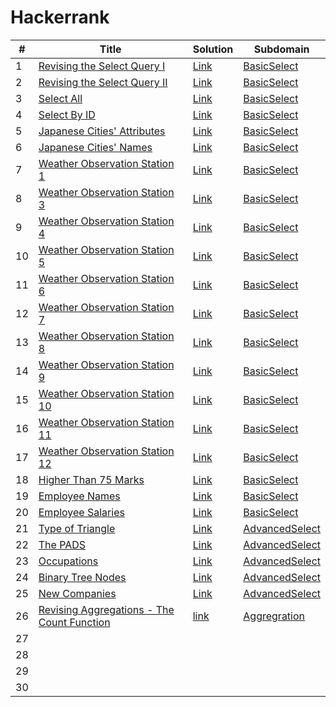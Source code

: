 # Hackerrank

| # | Title | Solution | Subdomain |
|---| ----- | -------- | ---------- |
| 1 | [Revising the Select Query I](https://www.hackerrank.com/challenges/revising-the-select-query/problem?isFullScreen=true) | [Link](https://github.com/goksuturac/Hackerrank/blob/main/BasicSelect/RevisingSelectQuery_I.sql) | [BasicSelect](https://github.com/goksuturac/Hackerrank/blob/main/BasicSelect) |
| 2 | [Revising the Select Query II](https://www.hackerrank.com/challenges/revising-the-select-query-2/problem)| [Link](https://github.com/goksuturac/Hackerrank/blob/main/BasicSelect/RevisingSelectQuery_II.sql) | [BasicSelect](https://github.com/goksuturac/Hackerrank/blob/main/BasicSelect) |
| 3 | [Select All](https://www.hackerrank.com/challenges/select-all-sql/problem?isFullScreen=false)| [Link](https://github.com/goksuturac/Hackerrank/blob/main/BasicSelect/SelectAll.sql) | [BasicSelect](https://github.com/goksuturac/Hackerrank/blob/main/BasicSelect) |
| 4 | [Select By ID](https://www.hackerrank.com/challenges/select-by-id/problem?isFullScreen=false)| [Link](https://github.com/goksuturac/Hackerrank/blob/main/BasicSelect/SelectByID.sql) | [BasicSelect](https://github.com/goksuturac/Hackerrank/blob/main/BasicSelect) |
| 5 | [Japanese Cities' Attributes](https://www.hackerrank.com/challenges/japanese-cities-attributes/problem?isFullScreen=false)| [Link](https://github.com/goksuturac/Hackerrank/blob/main/BasicSelect/JapaneseCitiesAttributes.sql) | [BasicSelect](https://github.com/goksuturac/Hackerrank/blob/main/BasicSelect) |
| 6 | [Japanese Cities' Names](https://www.hackerrank.com/challenges/japanese-cities-name/problem?isFullScreen=false)| [Link](https://github.com/goksuturac/Hackerrank/blob/main/BasicSelect/JapaneseCitiesNames.sql) | [BasicSelect](https://github.com/goksuturac/Hackerrank/blob/main/BasicSelect) |
| 7 | [Weather Observation Station 1](https://www.hackerrank.com/challenges/weather-observation-station-1/problem?isFullScreen=false)| [Link](https://github.com/goksuturac/Hackerrank/blob/main/BasicSelect/WeatherObservationStation_I.sql) | [BasicSelect](https://github.com/goksuturac/Hackerrank/blob/main/BasicSelect) |
| 8 | [Weather Observation Station 3](https://www.hackerrank.com/challenges/weather-observation-station-3/problem?isFullScreen=false)| [Link](https://github.com/goksuturac/Hackerrank/blob/main/BasicSelect/WeatherObservationStation_III.sql) | [BasicSelect](https://github.com/goksuturac/Hackerrank/blob/main/BasicSelect) |
| 9 | [Weather Observation Station 4](https://www.hackerrank.com/challenges/weather-observation-station-4/problem?isFullScreen=false)| [Link](https://github.com/goksuturac/Hackerrank/blob/main/BasicSelect/WeatherObservationStation_IV.sql) | [BasicSelect](https://github.com/goksuturac/Hackerrank/blob/main/BasicSelect) |
| 10 | [Weather Observation Station 5](https://www.hackerrank.com/challenges/weather-observation-station-5/problem?isFullScreen=false)| [Link](https://github.com/goksuturac/Hackerrank/blob/main/BasicSelect/WeatherObservationStation_V.sql) | [BasicSelect](https://github.com/goksuturac/Hackerrank/blob/main/BasicSelect) |
| 11 | [Weather Observation Station 6](https://www.hackerrank.com/challenges/weather-observation-station-6/problem?isFullScreen=false)| [Link](https://github.com/goksuturac/Hackerrank/blob/main/BasicSelect/WeatherObservationStation_VI.sql) | [BasicSelect](https://github.com/goksuturac/Hackerrank/blob/main/BasicSelect) |
| 12 | [Weather Observation Station 7](https://www.hackerrank.com/challenges/weather-observation-station-7/problem?isFullScreen=false)| [Link](https://github.com/goksuturac/Hackerrank/blob/main/BasicSelect/WeatherObservationStation_VII.sql) | [BasicSelect](https://github.com/goksuturac/Hackerrank/blob/main/BasicSelect) |
| 13 | [Weather Observation Station 8](https://www.hackerrank.com/challenges/weather-observation-station-8/problem?isFullScreen=false)| [Link](https://github.com/goksuturac/Hackerrank/blob/main/BasicSelect/WeatherObservationStation_VIII.sql) | [BasicSelect](https://github.com/goksuturac/Hackerrank/blob/main/BasicSelect) |
| 14 | [Weather Observation Station 9](https://www.hackerrank.com/challenges/weather-observation-station-9/problem?isFullScreen=false)| [Link](https://github.com/goksuturac/Hackerrank/blob/main/BasicSelect/WeatherObservationStation_IX.sql) | [BasicSelect](https://github.com/goksuturac/Hackerrank/blob/main/BasicSelect) |
| 15 | [Weather Observation Station 10](https://www.hackerrank.com/challenges/weather-observation-station-10/problem?isFullScreen=false)| [Link](https://github.com/goksuturac/Hackerrank/blob/main/BasicSelect/WeatherObservationStation_X.sql) | [BasicSelect](https://github.com/goksuturac/Hackerrank/blob/main/BasicSelect) |
| 16 | [Weather Observation Station 11](https://www.hackerrank.com/challenges/weather-observation-station-11/problem?isFullScreen=false)| [Link](https://github.com/goksuturac/Hackerrank/blob/main/BasicSelect/WeatherObservationStation_XI.sql) | [BasicSelect](https://github.com/goksuturac/Hackerrank/blob/main/BasicSelect) |
| 17 | [Weather Observation Station 12](https://www.hackerrank.com/challenges/weather-observation-station-12/problem?isFullScreen=false)| [Link](https://github.com/goksuturac/Hackerrank/blob/main/BasicSelect/WeatherObservationStation_XII.sql) | [BasicSelect](https://github.com/goksuturac/Hackerrank/blob/main/BasicSelect) |
| 18 | [Higher Than 75 Marks](https://www.hackerrank.com/challenges/more-than-75-marks/problem?isFullScreen=false)| [Link](https://github.com/goksuturac/Hackerrank/blob/main/BasicSelect/HigherThan75Marks.sql) | [BasicSelect](https://github.com/goksuturac/Hackerrank/blob/main/BasicSelect) |
| 19 | [Employee Names](https://www.hackerrank.com/challenges/name-of-employees/problem?isFullScreen=false)| [Link](https://github.com/goksuturac/Hackerrank/blob/main/BasicSelect/EmployeeNames.sql) | [BasicSelect](https://github.com/goksuturac/Hackerrank/blob/main/BasicSelect) |
| 20 | [Employee Salaries](https://www.hackerrank.com/challenges/salary-of-employees/problem?isFullScreen=false)| [Link](https://github.com/goksuturac/Hackerrank/blob/main/BasicSelect/EmployeeSalaries.sql) | [BasicSelect](https://github.com/goksuturac/Hackerrank/blob/main/BasicSelect) |
| 21 | [Type of Triangle](https://www.hackerrank.com/challenges/what-type-of-triangle/problem?isFullScreen=false) | [Link](https://github.com/goksuturac/Hackerrank/blob/main/AdvancedSelect/Type_of_Triangle.sql) | [AdvancedSelect](https://github.com/goksuturac/Hackerrank/tree/main/AdvancedSelect) |
| 22 | [The PADS](https://www.hackerrank.com/challenges/the-pads/problem?isFullScreen=false) | [Link]() | [AdvancedSelect](https://github.com/goksuturac/Hackerrank/tree/main/AdvancedSelect) |
| 23 | [Occupations](https://www.hackerrank.com/challenges/occupations/problem?isFullScreen=false) | [Link]() | [AdvancedSelect](https://github.com/goksuturac/Hackerrank/tree/main/AdvancedSelect) |
| 24 | [Binary Tree Nodes](https://www.hackerrank.com/challenges/binary-search-tree-1/problem?isFullScreen=false) | [Link]() | [AdvancedSelect](https://github.com/goksuturac/Hackerrank/tree/main/AdvancedSelect) |
| 25 | [New Companies](https://www.hackerrank.com/challenges/the-company/problem?isFullScreen=false) | [Link]() | [AdvancedSelect](https://github.com/goksuturac/Hackerrank/tree/main/AdvancedSelect) |
| 26 | [Revising Aggregations - The Count Function](https://www.hackerrank.com/challenges/revising-aggregations-the-count-function/problem?isFullScreen=false) | [link]() | [Aggregration]() |
| 27 | 
| 28 | 
| 29 | 
| 30 | 


